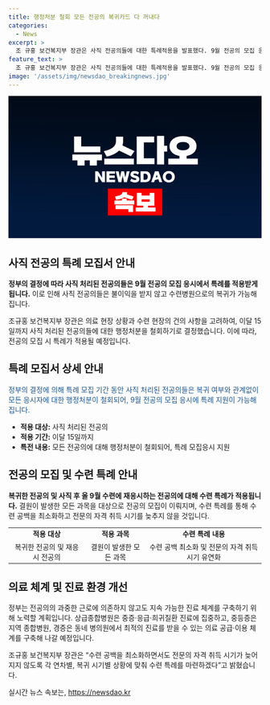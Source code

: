 ```yaml
---
title: 행정처분 철회 모든 전공의 복귀카드 다 꺼내다
categories:
  - News
excerpt: >
  조 규홍 보건복지부 장관은 사직 전공의들에 대한 특례적용을 발표했다. 9월 전공의 모집 응시에 특례가 적용되어 사직 전공의들이 복귀 여부와 관계없이 면허정지 등 행정처분이 철회된다. 9월 수련에 재응시하는 전공의들도 특례를 받아야 하며, 필수 의료 과목뿐만 아니라 결원이 생긴 모든 과목을 대상으로 전공의 모집이 이뤄질 예정이다. 또한, 정부는 과중한 근로에 의존하지 않는 지속 가능한 진료 체계를 구축할 계획이다.
feature_text: >
  조 규홍 보건복지부 장관은 사직 전공의들에 대한 특례적용을 발표했다. 9월 전공의 모집 응시에 특례가 적용되어 사직 전공의들이 복귀 여부와 관계없이 면허정지 등 행정처분이 철회된다. 9월 수련에 재응시하는 전공의들도 특례를 받아야 하며, 필수 의료 과목뿐만 아니라 결원이 생긴 모든 과목을 대상으로 전공의 모집이 이뤄질 예정이다. 또한, 정부는 과중한 근로에 의존하지 않는 지속 가능한 진료 체계를 구축할 계획이다.
image: '/assets/img/newsdao_breakingnews.jpg'
---
```


<p><img src="/assets/img/newsdao_breakingnews.jpg" alt="pcversion 속보" /></p>

<h2 data-ke-size="size26">사직 전공의 특례 모집서 안내</h2>

<p data-ke-size="size16"><b>정부의 결정에 따라 사직 처리된 전공의들은 9월 전공의 모집 응시에서 특례를 적용받게 됩니다.</b> 이로 인해 사직 전공의들은 불이익을 받지 않고 수련병원으로의 복귀가 가능해집니다.</p>

<p data-ke-size="size16">조규홍 보건복지부 장관은 의료 현장 상황과 수련 현장의 건의 사항을 고려하여, 이달 15일까지 사직 처리된 전공의들에 대한 행정처분을 철회하기로 결정했습니다. 이에 따라, 전공의 모집 시 특례가 적용될 예정입니다.</p>

<h2 data-ke-size="size26">특례 모집서 상세 안내</h2>

<p data-ke-size="size16"><span style="color: #1a5490;">정부의 결정에 의해 특례 모집 기간 동안 사직 처리된 전공의들은 복귀 여부와 관계없이 모든 응시자에 대한 행정처분이 철회되어, 9월 전공의 모집 응시에 특례 지원이 가능해집니다.</span></p>

<ul>
    <li><b>적용 대상:</b> 사직 처리된 전공의</li>
    <li><b>적용 기간:</b> 이달 15일까지</li>
    <li><b>특전 내용:</b> 모든 전공의에 대해 행정처분이 철회되어, 특례 모집응시 지원</li>
</ul>

<h2 data-ke-size="size26">전공의 모집 및 수련 특례 안내</h2>

<p data-ke-size="size16"><b>복귀한 전공의 및 사직 후 올 9월 수련에 재응시하는 전공의에 대해 수련 특례가 적용됩니다.</b> 결원이 발생한 모든 과목을 대상으로 전공의 모집이 이뤄지며, 수련 특례를 통해 수련 공백을 최소화하고 전문의 자격 취득 시기를 늦추지 않을 것입니다.</p>

<table>
    <tr>
        <td style="text-align: center; height: 17px;"><b>적용 대상</b></td>
        <td style="text-align: center; height: 17px;"><b>적용 과목</b></td>
        <td style="text-align: center; height: 17px;"><b>수련 특례 내용</b></td>
    </tr>
    <tr>
        <td style="text-align: center; height: 17px;">복귀한 전공의 및 재응시 전공의</td>
        <td style="text-align: center; height: 17px;">결원이 발생한 모든 과목</td>
        <td style="text-align: center; height: 17px;">수련 공백 최소화 및 전문의 자격 취득 시기 유연화</td>
    </tr>
</table>

<h2 data-ke-size="size26">의료 체계 및 진료 환경 개선</h2>

<p data-ke-size="size16">정부는 전공의의 과중한 근로에 의존하지 않고도 지속 가능한 진료 체계를 구축하기 위해 노력할 계획입니다. 상급종합병원은 중증·응급·희귀질환 진료에 집중하고, 중등증은 지역 종합병원, 경증은 동네 병의원에서 최적의 진료를 받을 수 있는 의료 공급·이용 체계를 구축해 나갈 예정입니다.</p>

<p data-ke-size="size16">조규홍 보건복지부 장관은 “수련 공백을 최소화하면서도 전문의 자격 취득 시기가 늦어지지 않도록 각 연차별, 복귀 시기별 상황에 맞춰 수련 특례를 마련하겠다”고 밝혔습니다.</p>
실시간 뉴스 속보는, <a href="https://newsdao.kr" rel="dofollow">https://newsdao.kr</a>


